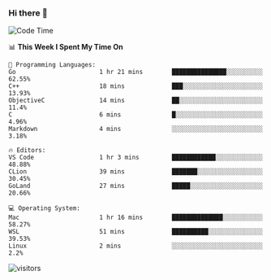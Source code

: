 ### Hi there 👋

<!--
**CrazyCollin/crazycollin** is a ✨ _special_ ✨ repository because its `README.md` (this file) appears on your GitHub profile.

Here are some ideas to get you started:

- 🔭 I’m currently working on ...
- 🌱 I’m currently learning ...
- 👯 I’m looking to collaborate on ...
- 🤔 I’m looking for help with ...
- 💬 Ask me about ...
- 📫 How to reach me: ...
- 😄 Pronouns: ...
- ⚡ Fun fact: ...
-->

<!--START_SECTION:waka-->
![Code Time](http://img.shields.io/badge/Code%20Time-143%20hrs%2048%20mins-blue)

📊 **This Week I Spent My Time On** 

```text
💬 Programming Languages: 
Go                       1 hr 21 mins        ███████████████░░░░░░░░░░   62.55% 
C++                      18 mins             ███░░░░░░░░░░░░░░░░░░░░░░   13.93% 
ObjectiveC               14 mins             ██░░░░░░░░░░░░░░░░░░░░░░░   11.4% 
C                        6 mins              █░░░░░░░░░░░░░░░░░░░░░░░░   4.96% 
Markdown                 4 mins              ░░░░░░░░░░░░░░░░░░░░░░░░░   3.18%

🔥 Editors: 
VS Code                  1 hr 3 mins         ████████████░░░░░░░░░░░░░   48.88% 
CLion                    39 mins             ███████░░░░░░░░░░░░░░░░░░   30.45% 
GoLand                   27 mins             █████░░░░░░░░░░░░░░░░░░░░   20.66%

💻 Operating System: 
Mac                      1 hr 16 mins        ██████████████░░░░░░░░░░░   58.27% 
WSL                      51 mins             ██████████░░░░░░░░░░░░░░░   39.53% 
Linux                    2 mins              ░░░░░░░░░░░░░░░░░░░░░░░░░   2.2%

```


<!--END_SECTION:waka-->


![visitors](https://visitor-badge.glitch.me/badge?page_id=crazycollin.crazycollin&left_color=green&right_color=red)
